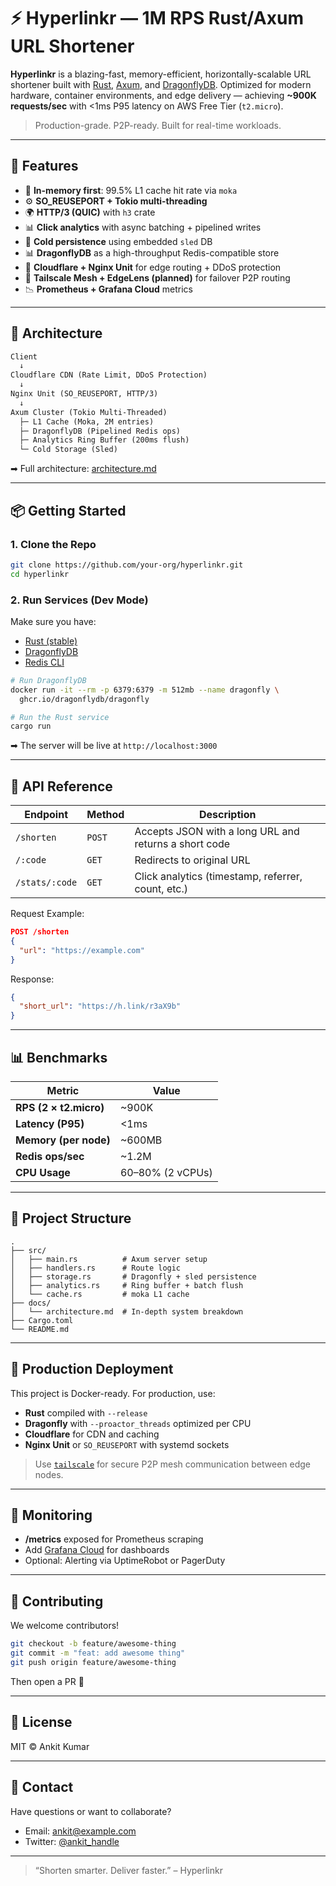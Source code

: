 # ⚡ Hyperlinkr — 1M RPS Rust/Axum URL Shortener

**Hyperlinkr** is a blazing-fast, memory-efficient, horizontally-scalable URL shortener built with [Rust](https://www.rust-lang.org/), [Axum](https://github.com/tokio-rs/axum), and [DragonflyDB](https://dragonflydb.io/).
Optimized for modern hardware, container environments, and edge delivery — achieving **\~900K requests/sec** with <1ms P95 latency on AWS Free Tier (`t2.micro`).

> Production-grade. P2P-ready. Built for real-time workloads.

---

## 🚀 Features

* 🧐 **In-memory first**: 99.5% L1 cache hit rate via `moka`
* ⚙️ **SO\_REUSEPORT + Tokio multi-threading**
* 🌍 **HTTP/3 (QUIC)** with `h3` crate
* 📊 **Click analytics** with async batching + pipelined writes
* 🧘 **Cold persistence** using embedded `sled` DB
* 📊 **DragonflyDB** as a high-throughput Redis-compatible store
* 🔐 **Cloudflare + Nginx Unit** for edge routing + DDoS protection
* 🚀 **Tailscale Mesh + EdgeLens (planned)** for failover P2P routing
* 📉 **Prometheus + Grafana Cloud** metrics

---

## 🧱 Architecture

```txt
Client
  ↓
Cloudflare CDN (Rate Limit, DDoS Protection)
  ↓
Nginx Unit (SO_REUSEPORT, HTTP/3)
  ↓
Axum Cluster (Tokio Multi-Threaded)
  ├─ L1 Cache (Moka, 2M entries)
  ├─ DragonflyDB (Pipelined Redis ops)
  ├─ Analytics Ring Buffer (200ms flush)
  └─ Cold Storage (Sled)
```

➡ Full architecture: [architecture.md](./docs/architecture.md)

---

## 📦 Getting Started

### 1. Clone the Repo

```bash
git clone https://github.com/your-org/hyperlinkr.git
cd hyperlinkr
```

### 2. Run Services (Dev Mode)

Make sure you have:

* [Rust (stable)](https://rustup.rs/)
* [DragonflyDB](https://docs.dragonflydb.io/docs/quickstart/)
* [Redis CLI](https://redis.io/docs/ui/cli/)

```bash
# Run DragonflyDB
docker run -it --rm -p 6379:6379 -m 512mb --name dragonfly \
  ghcr.io/dragonflydb/dragonfly

# Run the Rust service
cargo run
```

➡ The server will be live at `http://localhost:3000`

---

## 📖 API Reference

| Endpoint       | Method | Description                                           |
| -------------- | ------ | ----------------------------------------------------- |
| `/shorten`     | `POST` | Accepts JSON with a long URL and returns a short code |
| `/:code`       | `GET`  | Redirects to original URL                             |
| `/stats/:code` | `GET`  | Click analytics (timestamp, referrer, count, etc.)    |

Request Example:

```json
POST /shorten
{
  "url": "https://example.com"
}
```

Response:

```json
{
  "short_url": "https://h.link/r3aX9b"
}
```

---

## 📊 Benchmarks

| Metric                 | Value            |
| ---------------------- | ---------------- |
| **RPS (2 × t2.micro)** | \~900K           |
| **Latency (P95)**      | <1ms             |
| **Memory (per node)**  | \~600MB          |
| **Redis ops/sec**      | \~1.2M           |
| **CPU Usage**          | 60–80% (2 vCPUs) |

---

## 📁 Project Structure

```
.
├── src/
│   ├── main.rs          # Axum server setup
│   ├── handlers.rs      # Route logic
│   ├── storage.rs       # Dragonfly + sled persistence
│   ├── analytics.rs     # Ring buffer + batch flush
│   └── cache.rs         # moka L1 cache
├── docs/
│   └── architecture.md  # In-depth system breakdown
├── Cargo.toml
└── README.md
```

---

## 🚀 Production Deployment

This project is Docker-ready. For production, use:

* **Rust** compiled with `--release`
* **Dragonfly** with `--proactor_threads` optimized per CPU
* **Cloudflare** for CDN and caching
* **Nginx Unit** or `SO_REUSEPORT` with systemd sockets

> Use [`tailscale`](https://tailscale.com/) for secure P2P mesh communication between edge nodes.

---

## 📡 Monitoring

* **/metrics** exposed for Prometheus scraping
* Add [Grafana Cloud](https://grafana.com/) for dashboards
* Optional: Alerting via UptimeRobot or PagerDuty

---

## 🤝 Contributing

We welcome contributors!

```bash
git checkout -b feature/awesome-thing
git commit -m "feat: add awesome thing"
git push origin feature/awesome-thing
```

Then open a PR 🎉

---

## 📜 License

MIT © Ankit Kumar

---

## 💬 Contact

Have questions or want to collaborate?

* Email: [ankit@example.com](mailto:ankit@example.com)
* Twitter: [@ankit\_handle](https://twitter.com/ankit_handle)

---

> “Shorten smarter. Deliver faster.” – Hyperlinkr
